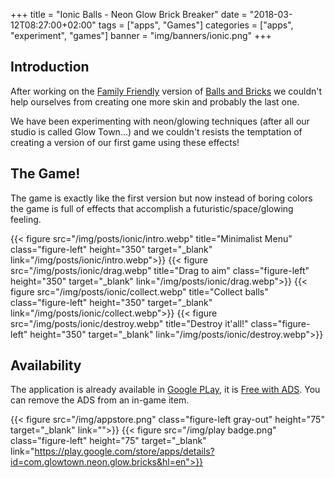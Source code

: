 +++
title = "Ionic Balls - Neon Glow Brick Breaker"
date = "2018-03-12T08:27:00+02:00"
tags = ["apps", "Games"]
categories = ["apps", "experiment", "games"]
banner = "img/banners/ionic.png"
+++

## Introduction
After working on the [Family Friendly](/blog/2018/02/21/monster-balls/) version of [Balls and Bricks](/blog//2018/02/21/balls-bricks-game/) we couldn't help ourselves from creating one more skin and probably the last one.

We have been experimenting with neon/glowing techniques (after all our studio is called Glow Town...) and we couldn't resists the temptation of creating a version of our first game using these effects!


## The Game!

The game is exactly like the first version but now instead of boring colors the game is full of effects that accomplish a futuristic/space/glowing feeling.


{{< figure src="/img/posts/ionic/intro.webp" title="Minimalist Menu" class="figure-left" height="350" target="_blank" link="/img/posts/ionic/intro.webp">}}
{{< figure src="/img/posts/ionic/drag.webp" title="Drag to aim" class="figure-left" height="350" target="_blank" link="/img/posts/ionic/drag.webp">}}
{{< figure src="/img/posts/ionic/collect.webp" title="Collect balls" class="figure-left" height="350" target="_blank" link="/img/posts/ionic/collect.webp">}}
{{< figure src="/img/posts/ionic/destroy.webp" title="Destroy it'all!" class="figure-left" height="350" target="_blank" link="/img/posts/ionic/destroy.webp">}}

## Availability

The application is already available in [Google PLay](https://play.google.com/store/apps/developer?id=GlowTown+Studio), it is 
[Free with ADS](https://play.google.com/store/apps/details?id=com.glowtown.neon.glow.bricks&hl=en). You can remove the ADS from an in-game item.

{{< figure src="/img/appstore.png" class="figure-left gray-out" height="75" target="_blank" link="">}}
{{< figure src="/img/play badge.png" class="figure-left" height="75" target="_blank" link="https://play.google.com/store/apps/details?id=com.glowtown.neon.glow.bricks&hl=en">}}